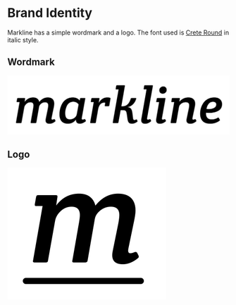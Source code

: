 # Brand Identity

Markline has a simple wordmark and a logo. The font used is [Crete Round](https://fonts.google.com/specimen/Crete+Round) in italic style.

## Wordmark

![](markline.png)

## Logo

![](m.png)